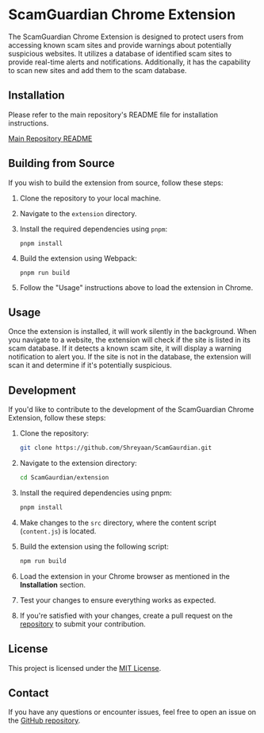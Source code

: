 # ScamGuardian Chrome Extension

The ScamGuardian Chrome Extension is designed to protect users from accessing known scam sites and provide warnings about potentially suspicious websites. It utilizes a database of identified scam sites to provide real-time alerts and notifications. Additionally, it has the capability to scan new sites and add them to the scam database.

## Installation

Please refer to the main repository's README file for installation instructions.

[Main Repository README](https://github.com/Shreyaan/ScamGaurdian)

## Building from Source

If you wish to build the extension from source, follow these steps:

1. Clone the repository to your local machine.

2. Navigate to the `extension` directory.

3. Install the required dependencies using `pnpm`:

   ```
   pnpm install
   ```

4. Build the extension using Webpack:

   ```
   pnpm run build
   ```

5. Follow the "Usage" instructions above to load the extension in Chrome.

## Usage

Once the extension is installed, it will work silently in the background. When you navigate to a website, the extension will check if the site is listed in its scam database. If it detects a known scam site, it will display a warning notification to alert you. If the site is not in the database, the extension will scan it and determine if it's potentially suspicious.

## Development

If you'd like to contribute to the development of the ScamGuardian Chrome Extension, follow these steps:

1. Clone the repository:

   ```sh
   git clone https://github.com/Shreyaan/ScamGaurdian.git
   ```

2. Navigate to the extension directory:

   ```sh
   cd ScamGaurdian/extension
   ```

3. Install the required dependencies using pnpm:

   ```sh
   pnpm install
   ```

4. Make changes to the `src` directory, where the content script (`content.js`) is located.

5. Build the extension using the following script:

   ```sh
   npm run build
   ```

6. Load the extension in your Chrome browser as mentioned in the **Installation** section.

7. Test your changes to ensure everything works as expected.

8. If you're satisfied with your changes, create a pull request on the [repository](https://github.com/Shreyaan/ScamGaurdian) to submit your contribution.

## License

This project is licensed under the [MIT License](LICENSE).

## Contact

If you have any questions or encounter issues, feel free to open an issue on the [GitHub repository](https://github.com/Shreyaan/ScamGaurdian/issues).

